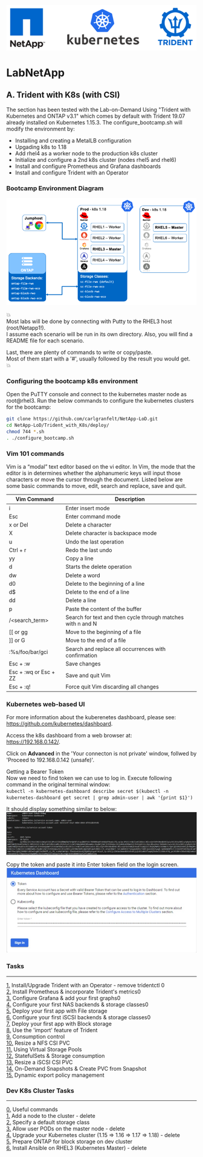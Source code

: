<p align="center"><img src="images/k8s-header.png"></p>

# LabNetApp

## A. Trident with K8s (with CSI)

The section has been tested with the Lab-on-Demand Using "Trident with Kubernetes and ONTAP v3.1" which comes by default with Trident 19.07 already installed on Kubernetes 1.15.3. The configure_bootcamp.sh will modify the environment by:

- Installing and creating a MetalLB configuration
- Upgading k8s to 1.18
- Add rhel4 as a worker node to the production k8s cluster
- Initialize and configure a 2nd k8s cluster (nodes rhel5 and rhel6)
- Install and configure Prometheus and Grafana dashboards
- Install and configure Trident with an Operator

### Bootcamp Environment Diagram

<p align="center"><img src="images/lab-diagram.png"></p>

:boom:  
Most labs will be done by connecting with Putty to the RHEL3 host (root/Netapp1!).  
I assume each scenario will be run in its own directory. Also, you will find a README file for each scenario.  

Last, there are plenty of commands to write or copy/paste.  
Most of them start with a '#', usually followed by the result you would get.  
:boom:  

### Configuring the bootcamp k8s environment

Open the PuTTY console and connect to the kubernetes master node as root@rhel3. Run the below commands to configure the kubernetes clusters for the bootcamp:  

```bash
git clone https://github.com/carlgranfelt/NetApp-LoD.git  
cd NetApp-LoD/Trident_with_K8s/deploy/  
chmod 744 *.sh  
. ./configure_bootcamp.sh
```

### Vim 101 commands

Vim is a “modal” text editor based on the vi editor. In Vim, the mode that the editor is in determines whether the alphanumeric keys will input those characters or move the cursor through the document. Listed below are some basic commands to move, edit, search and replace, save and quit.

|Vim Command             | Description
|------------------------|--------------------------------------------------------------|
| i                      | Enter insert mode |
| Esc                    | Enter command mode |
| x or Del               | Delete a character |
| X                      | Delete character is backspace mode |
| u                      | Undo the last operation |
| Ctrl + r               | Redo the last undo |
| yy                     | Copy a line |
| d                      | Starts the delete operation |
| dw                     | Delete a word |
| d0                     | Delete to the beginning of a line |
| d$                     | Delete to the end of a line |
| dd                     | Delete a line |
| p                      | Paste the content of the buffer |
| /<search_term>         | Search for text and then cycle through matches with n and N |
| [[ or gg               | Move to the beginning of a file |
| ]] or G                | Move to the end of a file |
| :%s/foo/bar/gci        | Search and replace all occurrences with confirmation |
| Esc + :w               | Save changes |
| Esc + :wq or Esc + ZZ  | Save and quit Vim |
| Esc + :q!              | Force quit Vim discarding all changes |

### Kubernetes web-based UI

For more information about the kuberenetes dashboard, please see:  
<https://github.com/kubernetes/dashboard>.

Access the k8s dashboard from a web browser at:  
<https://192.168.0.142/>.  

Click on **Advanced** in the 'Your connecton is not private' window, follwed by 'Proceed to 192.168.0.142 (unsafe)'.

Getting a Bearer Token  
Now we need to find token we can use to log in. Execute following command in the original terminal window:  
`kubectl -n kubernetes-dashboard describe secret $(kubectl -n kubernetes-dashboard get secret | grep admin-user | awk '{print $1}')`

It should display something similar to below:
![Admin user token](images/dashboard-token.jpg "Admin user token")

Copy the token and paste it into Enter token field on the login screen.
![Kubernetes Dashboard Sign in](images/dashboard-sign-in.jpg "Kubernetes Dashboard Sign in")

### Tasks

---------
[1.](Trident_with_K8s/tasks/task_1) Install/Upgrade Trident with an Operator - remove tridentctl 0  
[2.](Trident_with_K8s/tasks/task_2) Install Prometheus & incorporate Trident's metrics0  
[3.](Trident_with_K8s/tasks/task_3) Configure Grafana & add your first graphs0  
[4.](Trident_with_K8s/tasks/task_4) Configure your first NAS backends & storage classes0  
[5.](Trident_with_K8s/tasks/task_5) Deploy your first app with File storage  
[6.](Trident_with_K8s/tasks/task_6) Configure your first iSCSI backends & storage classes0  
[7.](Trident_with_K8s/tasks/task_7) Deploy your first app with Block storage  
[8.](Trident_with_K8s/tasks/task_8) Use the 'import' feature of Trident  
[9.](Trident_with_K8s/tasks/task_9) Consumption control  
[10.](Trident_with_K8s/tasks/task_10) Resize a NFS CSI PVC  
[11.](Trident_with_K8s/tasks/task_11) Using Virtual Storage Pools  
[12.](Trident_with_K8s/tasks/task_12) StatefulSets & Storage consumption  
[13.](Trident_with_K8s/tasks/task_13) Resize a iSCSI CSI PVC  
[14.](Trident_with_K8s/tasks/task_14) On-Demand Snapshots & Create PVC from Snapshot  
[15.](Trident_with_K8s/tasks/task_15) Dynamic export policy management  

### Dev K8s Cluster Tasks

---------
[0.](Kubernetes_v2/Addendum/Addenda00) Useful commands  
[1.](Kubernetes_v2/Addendum/Addenda01) Add a node to the cluster - delete  
[2.](Kubernetes_v2/Addendum/Addenda02) Specify a default storage class  
[3.](Kubernetes_v2/Addendum/Addenda03) Allow user PODs on the master node - delete  
[4.](Kubernetes_v2/Addendum/Addenda04) Upgrade your Kubernetes cluster (1.15 => 1.16 => 1.17 => 1.18) - delete  
[5.](Kubernetes_v2/Addendum/Addenda05) Prepare ONTAP for block storage on dev cluster  
[6.](Kubernetes_v2/Addendum/Addenda06) Install Ansible on RHEL3 (Kubernetes Master) - delete  
